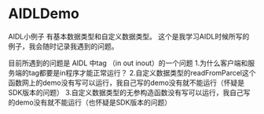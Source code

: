 # AIDLDemo
AIDL小例子 有基本数据类型和自定义数据类型。
这个是我学习AIDL时候所写的例子，我会随时记录我遇到的问题。

目前所遇到的问题是 AIDL 中tag （in out inout）的一个问题
1.为什么客户端和服务端的tag都要是in程序才能正常运行？
2.自定义数据类型的readFromParcel这个函数网上的demo没有写可以运行，我自己写的demo没有就不能运行（怀疑是SDK版本的问题）
3.自定义数据类型的无参构造函数没有写可以运行，我自己写的demo没有就不能运行（也怀疑是SDK版本的问题）
